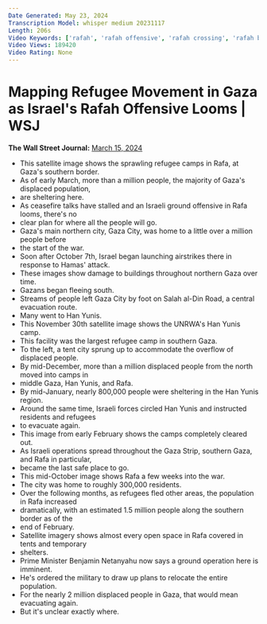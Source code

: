```yaml
---
Date Generated: May 23, 2024
Transcription Model: whisper medium 20231117
Length: 206s
Video Keywords: ['rafah', 'rafah offensive', 'rafah crossing', 'rafah border', 'gaza', 'gaza news', 'refugee', 'refugees in gaza', 'israel', 'israel news', 'israel hamas war', 'hamas updatte', 'middle east', 'idf', 'israeli troops', 'civilians in gaza', 'wsj', 'refugee camps', 'refugee camps in rafah', 'northern gaza', 'gaza city', 'israeli airstrikes', 'oct 7', 'gaza map', 'israel map', 'khan younis gaza', 'salah al din', 'unrwa palestine', 'tent city', 'benjamin netanyahu', 'israel update', 'ground operation', 'israeli military', 'unrwa', 'wonews']
Video Views: 189420
Video Rating: None
---
```


# Mapping Refugee Movement in Gaza as Israel's Rafah Offensive Looms | WSJ
**The Wall Street Journal:** [March 15, 2024](https://www.youtube.com/watch?v=yz47J2BEqYI)
*  This satellite image shows the sprawling refugee camps in Rafa, at Gaza's southern border.
*  As of early March, more than a million people, the majority of Gaza's displaced population,
*  are sheltering here.
*  As ceasefire talks have stalled and an Israeli ground offensive in Rafa looms, there's no
*  clear plan for where all the people will go.
*  Gaza's main northern city, Gaza City, was home to a little over a million people before
*  the start of the war.
*  Soon after October 7th, Israel began launching airstrikes there in response to Hamas' attack.
*  These images show damage to buildings throughout northern Gaza over time.
*  Gazans began fleeing south.
*  Streams of people left Gaza City by foot on Salah al-Din Road, a central evacuation route.
*  Many went to Han Yunis.
*  This November 30th satellite image shows the UNRWA's Han Yunis camp.
*  This facility was the largest refugee camp in southern Gaza.
*  To the left, a tent city sprung up to accommodate the overflow of displaced people.
*  By mid-December, more than a million displaced people from the north moved into camps in
*  middle Gaza, Han Yunis, and Rafa.
*  By mid-January, nearly 800,000 people were sheltering in the Han Yunis region.
*  Around the same time, Israeli forces circled Han Yunis and instructed residents and refugees
*  to evacuate again.
*  This image from early February shows the camps completely cleared out.
*  As Israeli operations spread throughout the Gaza Strip, southern Gaza, and Rafa in particular,
*  became the last safe place to go.
*  This mid-October image shows Rafa a few weeks into the war.
*  The city was home to roughly 300,000 residents.
*  Over the following months, as refugees fled other areas, the population in Rafa increased
*  dramatically, with an estimated 1.5 million people along the southern border as of the
*  end of February.
*  Satellite imagery shows almost every open space in Rafa covered in tents and temporary
*  shelters.
*  Prime Minister Benjamin Netanyahu now says a ground operation here is imminent.
*  He's ordered the military to draw up plans to relocate the entire population.
*  For the nearly 2 million displaced people in Gaza, that would mean evacuating again.
*  But it's unclear exactly where.
